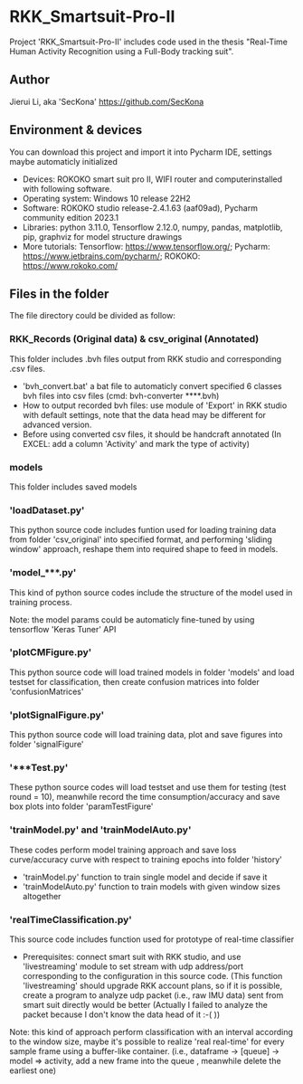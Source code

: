 # RKK_Smartsuit-Pro-II

Project 'RKK_Smartsuit-Pro-II' includes code used in the thesis "Real-Time Human Activity Recognition using a Full-Body tracking suit". 

## Author

Jierui Li, aka 'SecKona' https://github.com/SecKona

## Environment & devices

You can download this project and import it into Pycharm IDE, settings maybe automaticly initialized
* Devices: ROKOKO smart suit pro II, WIFI router and computerinstalled with following software.
* Operating system: Windows 10 release 22H2
* Software: ROKOKO studio release-2.4.1.63 (aaf09ad), Pycharm community edition 2023.1
* Libraries: python 3.11.0, Tensorflow 2.12.0, numpy, pandas, matplotlib, pip, graphviz for model structure drawings
* More tutorials: Tensorflow: https://www.tensorflow.org/; Pycharm: https://www.jetbrains.com/pycharm/; ROKOKO: https://www.rokoko.com/

## Files in the folder

The file directory could be divided as follow:

### RKK_Records (Original data) & csv_original (Annotated)

This folder includes .bvh files output from RKK studio and corresponding .csv files.
* 'bvh_convert.bat' a bat file to automaticly convert specified 6 classes bvh files into csv files (cmd: bvh-converter ****.bvh)
* How to output recorded bvh files: use module of 'Export' in RKK studio with default settings, note that the data head may be different for advanced version.
* Before using converted csv files, it should be handcraft annotated (In EXCEL: add a column 'Activity' and mark the type of activity)

### models

This folder includes saved models

### 'loadDataset.py'

This python source code includes funtion used for loading training data from folder 'csv_original' into specified format, and performing 'sliding window' approach, reshape them into required shape to feed in models.

### 'model_***.py'

This kind of python source codes include the structure of the model used in training process.

Note: the model params could be automaticly fine-tuned by using tensorflow 'Keras Tuner' API

### 'plotCMFigure.py'

This python source code will load trained models in folder 'models' and load testset for classification, then create confusion matrices into folder 'confusionMatrices' 

### 'plotSignalFigure.py'

This python source code will load training data, plot and save figures into folder 'signalFigure'

### '***Test.py'

These python source codes will load testset and use them for testing (test round = 10), meanwhile record the time consumption/accuracy and save box plots into folder 'paramTestFigure'

### 'trainModel.py' and 'trainModelAuto.py'

These codes perform model training approach and save loss curve/accuracy curve with respect to training epochs into folder 'history'
* 'trainModel.py' function to train single model and decide if save it
* 'trainModelAuto.py' function to train models with given window sizes altogether

### 'realTimeClassification.py'

This source code includes function used for prototype of real-time classifier
* Prerequisites: connect smart suit with RKK studio, and use 'livestreaming' module to set stream with udp address/port corresponding to the configuration in this source code. (This function 'livestreaming' should upgrade RKK account plans, so if it is possible, create a program to analyze udp packet (i.e., raw IMU data) sent from smart suit directly would be better (Actually I failed to analyze the packet because I don't know the data head of it  :-(     ))

Note: this kind of approach perform classification with an interval according to the window size, maybe it's possible to realize 'real real-time' for every sample frame using a buffer-like container. (i.e.,  dataframe -> [queue] -> model => activity, add a new frame into the queue , meanwhile delete the earliest one)

